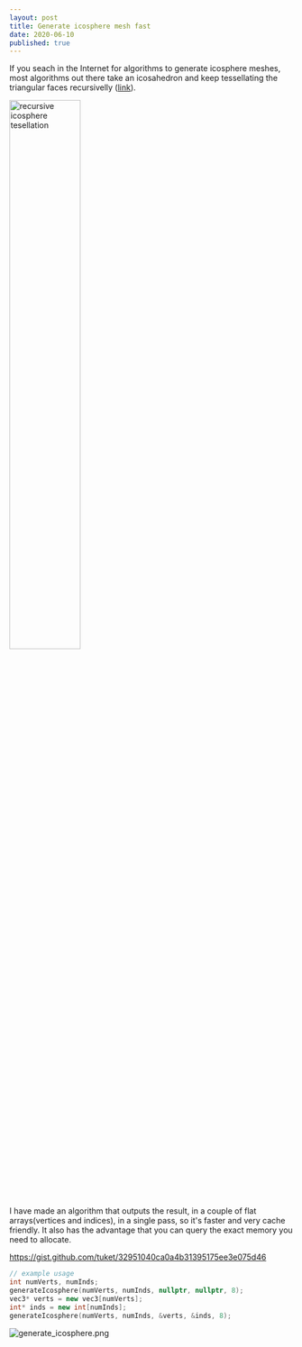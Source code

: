 ```yaml
---
layout: post
title: Generate icosphere mesh fast
date: 2020-06-10
published: true
---
```

If you seach in the Internet for algorithms to generate icosphere meshes, most algorithms out there take an icosahedron and keep tessellating the triangular faces recursivelly ([link](https://www.researchgate.net/figure/Spherical-tessellation-grids-and-parent-daughter-triangle-relationships-The-initial_fig5_253252594 "link")).

<img src="https://www.researchgate.net/profile/Nathan_Simmons/publication/253252594/figure/fig5/AS:668851566043151@1536478048938/Spherical-tessellation-grids-and-parent-daughter-triangle-relationships-The-initial.png" alt="recursive icosphere tesellation" width="50%"/>

I have made an algorithm that outputs the result, in a couple of flat arrays(vertices and indices), in a single pass, so it's faster and very cache friendly. It also has the advantage that you can query the exact memory you need to allocate.

https://gist.github.com/tuket/32951040ca0a4b31395175ee3e075d46

```cpp
// example usage
int numVerts, numInds;
generateIcosphere(numVerts, numInds, nullptr, nullptr, 8);
vec3* verts = new vec3[numVerts];
int* inds = new int[numInds];
generateIcosphere(numVerts, numInds, &verts, &inds, 8);
```

![generate_icosphere.png](/img/generate_icosphere.png)
